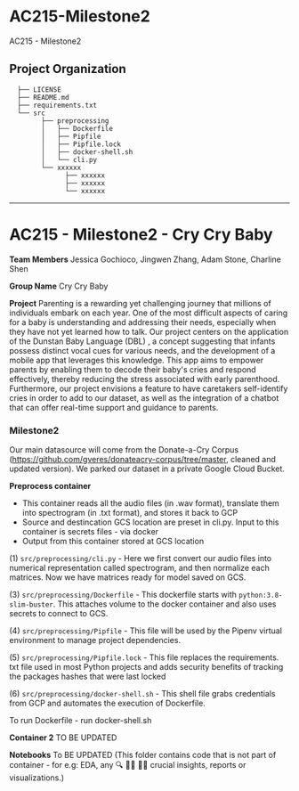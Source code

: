 AC215-Milestone2
==============================

AC215 - Milestone2

Project Organization
------------
      ├── LICENSE
      ├── README.md
      ├── requirements.txt
      └── src
            ├── preprocessing
            │   ├── Dockerfile
            │   ├── Pipfile
            │   ├── Pipfile.lock
            │   ├── docker-shell.sh
            │   └── cli.py
            └── xxxxxx
                  ├── xxxxxx
                  ├── xxxxxx
                  └── xxxxxx


--------
# AC215 - Milestone2 - Cry Cry Baby

**Team Members**
Jessica Gochioco, Jingwen Zhang, Adam Stone, Charline Shen


**Group Name**
Cry Cry Baby

**Project**
Parenting is a rewarding yet challenging journey that millions of individuals embark on each year. One of the most difficult aspects of caring for a baby is understanding and addressing their needs, especially when they have not yet learned how to talk. Our project centers on the application of the Dunstan Baby Language (DBL) , a concept suggesting that infants possess distinct vocal cues for various needs, and the development of a mobile app that leverages this knowledge. This app aims to empower parents by enabling them to decode their baby's cries and respond effectively, thereby reducing the stress associated with early parenthood. Furthermore, our project envisions a feature to have caretakers self-identify cries in order to add to our dataset, as well as the integration of a chatbot that can offer real-time support and guidance to parents.


### Milestone2 ###
Our main datasource will come from the Donate-a-Cry Corpus  (https://github.com/gveres/donateacry-corpus/tree/master, cleaned and updated version). We parked our dataset in a private Google Cloud Bucket. 


**Preprocess container**
- This container reads all the audio files (in .wav format), translate them into spectrogram (in .txt format), and stores it back to GCP
- Source and destincation GCS location are preset in cli.py. Input to this container is secrets files - via docker
- Output from this container stored at GCS location

(1) `src/preprocessing/cli.py`  - Here we first convert our audio files into numerical representation called spectrogram, and then normalize each matrices. Now we have matrices ready for model saved on GCS. 

(3) `src/preprocessing/Dockerfile` - This dockerfile starts with  `python:3.8-slim-buster`. This <statement> attaches volume to the docker container and also uses secrets to connect to GCS.

(4) `src/preprocessing/Pipfile` - This file will be used by the Pipenv virtual environment to manage project dependencies.

(5) `src/preprocessing/Pipfile.lock` - This file replaces the requirements. txt file used in most Python projects and adds security benefits of tracking the packages hashes that were last locked

(6) `src/preprocessing/docker-shell.sh` - This shell file grabs credentials from GCP and automates the execution of Dockerfile.

To run Dockerfile - run docker-shell.sh

**Container 2**
TO BE UPDATED

**Notebooks** 
 To BE UPDATED (This folder contains code that is not part of container - for e.g: EDA, any 🔍 🕵️‍♀️ 🕵️‍♂️ crucial insights, reports or visualizations.)

